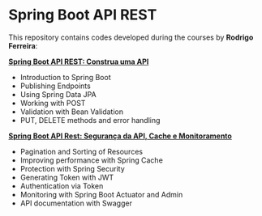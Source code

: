 # Spring Boot API REST
This repository contains codes developed during the courses by **Rodrigo Ferreira**:

**[Spring Boot API REST: Construa uma API](https://www.alura.com.br/conteudo/spring-boot-api-rest)**

- Introduction to Spring Boot
- Publishing Endpoints
- Using Spring Data JPA
- Working with POST
- Validation with Bean Validation
- PUT, DELETE methods and error handling

**[Spring Boot API Rest: Segurança da API, Cache e Monitoramento](https://www.alura.com.br/conteudo/spring-boot-seguranca-cache-monitoramento)**

- Pagination and Sorting of Resources
- Improving performance with Spring Cache
- Protection with Spring Security
- Generating Token with JWT
- Authentication via Token
- Monitoring with Spring Boot Actuator and Admin
- API documentation with Swagger
